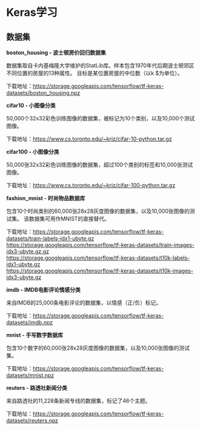 # Keras学习

## 数据集

**boston_housing - 波士顿房价回归数据集**

数据集取自卡内基梅隆大学维护的StatLib库。样本包含1970年代后期波士顿郊区不同位置的房屋的13种属性。 目标是某位置房屋的中位数（以k $为单位）。

下载地址：https://storage.googleapis.com/tensorflow/tf-keras-datasets/boston_housing.npz

**cifar10 - 小图像分类**

50,000个32x32彩色训练图像的数据集，被标记为10个类别，以及10,000个测试图像。

下载地址：https://www.cs.toronto.edu/~kriz/cifar-10-python.tar.gz

**cifar100 - 小图像分类**

50,000张32x32彩色训练图像的数据集，超过100个类别的标签和10,000张测试图像。

下载地址：https://www.cs.toronto.edu/~kriz/cifar-100-python.tar.gz

**fashion_mnist - 时尚物品数据库**

包含10个时尚类别的60,000张28x28灰度图像的数据集，以及10,000张图像的测试集。 该数据集可用作MNIST的直接替代。

下载地址：https://storage.googleapis.com/tensorflow/tf-keras-datasets/train-labels-idx1-ubyte.gz  
https://storage.googleapis.com/tensorflow/tf-keras-datasets/train-images-idx3-ubyte.gz.gz  
https://storage.googleapis.com/tensorflow/tf-keras-datasets/t10k-labels-idx1-ubyte.gz  
https://storage.googleapis.com/tensorflow/tf-keras-datasets/t10k-images-idx3-ubyte.gz  

**imdb - IMDB电影评论情感分类**

来自IMDB的25,000条电影评论的数据集，以情感（正/负）标记。

下载地址：https://storage.googleapis.com/tensorflow/tf-keras-datasets/imdb.npz

**mnist - 手写数字数据库**

包含10个数字的60,000张28x28灰度图像的数据集，以及10,000张图像的测试集。

下载地址：https://storage.googleapis.com/tensorflow/tf-keras-datasets/mnist.npz

**reuters - 路透社新闻分类**

来自路透社的11,228条新闻专线的数据集，标记了46个主题。

下载地址：https://storage.googleapis.com/tensorflow/tf-keras-datasets/reuters.npz